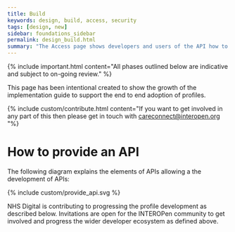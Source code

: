 ```yaml
---
title: Build
keywords: design, build, access, security
tags: [design, new]
sidebar: foundations_sidebar
permalink: design_build.html
summary: "The Access page shows developers and users of the API how to access and call the API"
---
```


{% include important.html content="All phases outlined below are indicative and subject to on-going review." %}

This page has been intentional created to show the growth of the implementation guide to support the end to end adoption of profiles.

{% include custom/contribute.html content="If you want to get involved in any part of this then please get in touch with careconnect@interopen.org "%}

# How to provide an API #

The following diagram explains the elements of APIs allowing a the development of APIs:

{% include custom/provide_api.svg %}

NHS Digital is contributing to progressing the profile development as described below. Invitations are open for the INTEROPen community to get involved and progress the wider developer ecosystem as defined above. 
